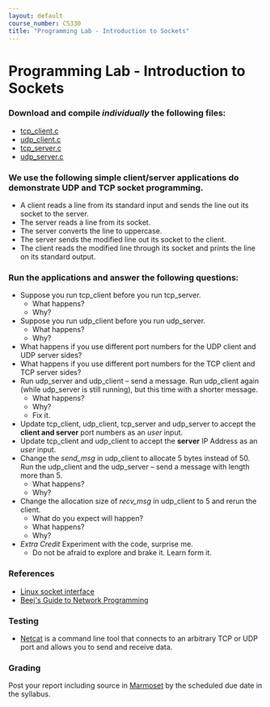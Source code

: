 ```yaml
---
layout: default
course_number: CS330
title: "Programming Lab - Introduction to Sockets"
---
```


# Programming Lab - Introduction to Sockets

### Download and compile _individually_ the following files:
  - [tcp_client.c](files/tcp_client.c)
  - [udp_client.c](files/udp_client.c)
  - [tcp_server.c](files/tcp_server.c)
  - [udp_server.c](files/udp_server.c)

### We use the following simple client/server applications do demonstrate UDP and TCP socket programming.
  - A client reads a line from its standard input and sends the line out its socket to the server.
  - The server reads a line from its socket.
  - The server converts the line to uppercase.
  - The server sends the modified line out its socket to the client.
  - The client reads the modified line through its socket and prints the line on its standard output.

###  Run the applications and answer the following questions:
  - Suppose you run tcp_client before you run tcp_server.
    - What happens?
    - Why?
  - Suppose you run udp_client before you run udp_server.
    - What happens?
    - Why?
  - What happens if you use different port numbers for the UDP client and UDP server sides?
  - What happens if you use different port numbers for the TCP client and TCP server sides?
  - Run udp_server and udp_client – send a message. Run udp_client again (while udp_server is still running), but this time with a shorter message.
    - What happens?
    - Why?
    - Fix it.
  - Update tcp_client, udp_client, tcp_server and udp_server to accept the **client and server** port numbers as an _user_ input.
  - Update tcp_client and udp_client to accept the **server** IP Address as an _user_ input.
  - Change the _send_msg_ in udp_client to allocate 5 bytes instead of 50. Run the udp_client and the udp_server – send a message with length more than 5.
    - What happens?
    - Why?
  - Change the allocation size of _recv_msg_ in udp_client to 5 and rerun the client.
    - What do you expect will happen?
    - What happens?  
    - Why?
 - _Extra Credit_ Experiment with the code, surprise me.
    - Do not be afraid to explore and brake it. Learn form it.  

### References
  - [Linux socket interface](https://linux.die.net/man/7/socket)
  - [Beej's Guide to Network Programming](https://beej.us/guide/bgnet/html/#structs)

### Testing
  - [Netcat](http://netcat.sourceforge.net/) is a command line tool that connects to an arbitrary TCP or UDP port and allows you to send and receive data.

### Grading
Post your report including source in [Marmoset](https://cs.ycp.edu/marmoset) by the scheduled due date in the syllabus.
